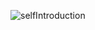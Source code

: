 ![selfIntroduction](https://github.com/ellycrab/appIntroduceVersionUp/assets/54714275/aeadbb94-7131-4390-9def-20a1b5e5bd74)

